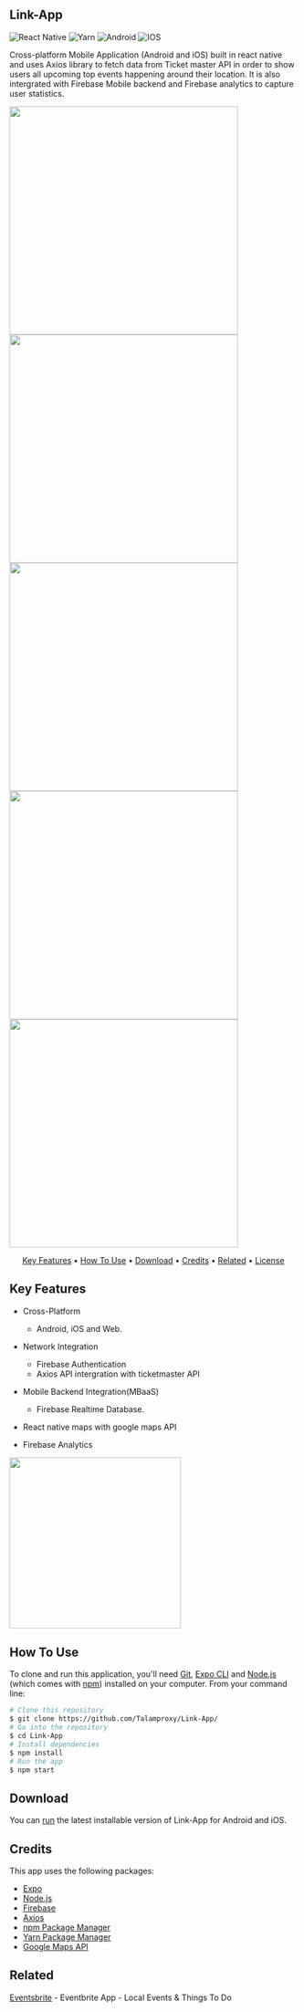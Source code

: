 ## Link-App
<p float="left"> 
  
![React Native](https://img.shields.io/badge/react_native-%2320232a.svg?style=for-the-badge&logo=react&logoColor=%2361DAFB)
  ![Yarn](https://img.shields.io/badge/yarn-%232C8EBB.svg?style=for-the-badge&logo=yarn&logoColor=white)
  ![Android](https://img.shields.io/badge/Android-3DDC84?style=for-the-badge&logo=android&logoColor=white)
  ![IOS](https://img.shields.io/badge/iOS-000000?style=for-the-badge&logo=ios&logoColor=white)
</p>
  
  
Cross-platform Mobile Application (Android and iOS) built in react native and uses Axios library to fetch data from Ticket master API in order to show users all upcoming top events happening around their location. It is also intergrated with Firebase Mobile backend and Firebase analytics to capture user statistics.


<p float="left">
<img src="https://user-images.githubusercontent.com/40372827/175556307-5d088486-d80b-4efb-92ba-ca5feeae3f4e.jpg" height="400">
<img src="https://user-images.githubusercontent.com/40372827/175556370-4f2da61b-e2b5-47c9-b87a-d3c3fe044eb2.jpg" height="400">
<img src="https://user-images.githubusercontent.com/40372827/175555229-2b85aa86-3a6c-4adb-a5ae-ccbca32d42ae.jpg" height="400">
<img src="https://user-images.githubusercontent.com/40372827/175556428-5d5ed74f-97bd-405c-aead-0d29900ad71e.jpg" height="400">
<img src="https://user-images.githubusercontent.com/40372827/175556446-4a7759fb-368e-4052-8edd-307e54d6debe.jpg" height="400">

</p>

<!-- ![login](https://user-images.githubusercontent.com/40372827/175556307-5d088486-d80b-4efb-92ba-ca5feeae3f4e.jpg)

![main](https://user-images.githubusercontent.com/40372827/175556370-4f2da61b-e2b5-47c9-b87a-d3c3fe044eb2.jpg)

![search](https://user-images.githubusercontent.com/40372827/175556428-5d5ed74f-97bd-405c-aead-0d29900ad71e.jpg)
![bookmarks](https://user-images.githubusercontent.com/40372827/175556446-4a7759fb-368e-4052-8edd-307e54d6debe.jpg) -->



<p align="center">
  <a href="#key-features">Key Features</a> •
  <a href="#how-to-use">How To Use</a> •
  <a href="#download">Download</a> •
  <a href="#credits">Credits</a> •
  <a href="#related">Related</a> •
  <a href="#license">License</a>
</p>

## Key Features
* Cross-Platform
  - Android, iOS and Web.

* Network Integration 
  - Firebase Authentication
  - Axios API intergration with ticketmaster API

* Mobile Backend Integration(MBaaS) 
  - Firebase Realtime Database.
* React native maps with google maps API
* Firebase Analytics


<img src="https://user-images.githubusercontent.com/40372827/175560104-a08259b0-d9d2-46c1-a013-f1ba6e1f9ca4.png" height="300">


  
  
  ## How To Use

To clone and run this application, you'll need [Git](https://git-scm.com), [Expo CLI](https://expo.dev/) and [Node.js](https://nodejs.org/en/download/) (which comes with [npm](http://npmjs.com)) installed on your computer. From your command line:

```bash
# Clone this repository
$ git clone https://github.com/Talamproxy/Link-App/
# Go into the repository
$ cd Link-App
# Install dependencies
$ npm install
# Run the app
$ npm start
```

## Download

You can [run](https://expo.dev/@briantalam/LinkApp) the latest installable version of Link-App for Android and iOS.

## Credits

This app uses the following packages:

- [Expo](https://expo.dev/)
- [Node.js](https://nodejs.org/)
- [Firebase](https://firebase.google.com/)
- [Axios](https://axios-http.com/docs/intro)
- [npm Package Manager](https://www.npmjs.com/)
- [Yarn Package Manager](https://yarnpkg.com/)
- [Google Maps API](https://developers.google.com/maps)

## Related

[Eventsbrite](https://play.google.com/store/apps/details?id=com.eventbrite.attendee&hl=en_US&gl=US) - Eventbrite App - Local Events & Things To Do
